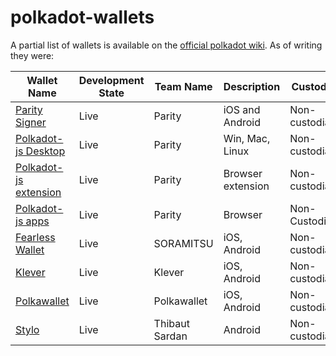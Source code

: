 # polkadot-wallets

A partial list of wallets is available on the [official polkadot wiki](https://wiki.polkadot.network/docs/build-wallets). As of writing they were:

| Wallet Name                                                       | Development State | Team Name       | Description       | Custody       | Supports | Cold |
| ----------------------------------------------------------------- | ----------------- | --------------- | ----------------- | ------------- | -------- | ---- |
| [Parity Signer](https://www.parity.io/signer/)                    | Live              | Parity          | iOS and Android   | Non-custodial | Staking  | Yes  |
| [Polkadot-js Desktop](https://github.com/polkadot-js/apps/)       | Live              | Parity          | Win, Mac, Linux   | Non-custodial | Staking  | No   |
| [Polkadot-js extension](https://github.com/polkadot-js/extension) | Live              | Parity          | Browser extension | Non-custodial | Staking  | No   |
| [Polkadot-js apps](https://polkadot.js.org/apps/#/accounts)       | Live              | Parity          | Browser           | Non-Custodial | Staking  | No   |
| [Fearless Wallet](https://fearlesswallet.io/)                     | Live              | SORAMITSU       | iOS, Android      | Non-custodial | Staking  | No   |
| [Klever](https://klever.io/)                                      | Live              | Klever          | iOS, Android      | Non-custodial | Staking  | No   |
| [Polkawallet](https://polkawallet.io/)                            | Live              | Polkawallet     | iOS, Android      | Non-custodial | Staking  | No   |
| [Stylo](https://stylo-app.com/)                                   | Live              | Thibaut Sardan  | Android           | Non-custodial | Staking  | Yes  |
